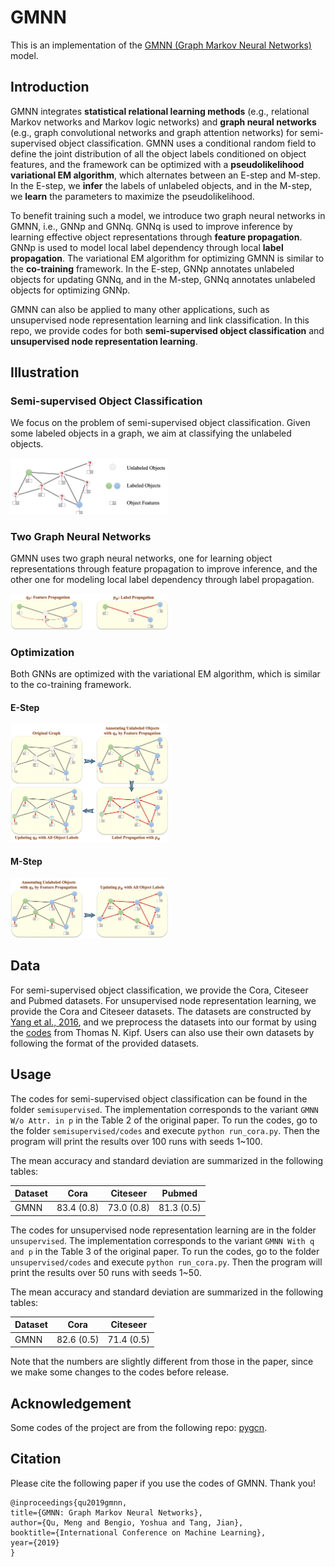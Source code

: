 # GMNN
This is an implementation of the [GMNN (Graph Markov Neural Networks)](https://arxiv.org/abs/1905.06214) model.

## Introduction
GMNN integrates **statistical relational learning methods** (e.g., relational Markov networks and Markov logic networks) and **graph neural networks** (e.g., graph convolutional networks and graph attention networks) for semi-supervised object classification. GMNN uses a conditional random field to define the joint distribution of all the object labels conditioned on object features, and the framework can be optimized with a **pseudolikelihood variational EM algorithm**, which alternates between an E-step and M-step. In the E-step, we **infer** the labels of unlabeled objects, and in the M-step, we **learn** the parameters to maximize the pseudolikelihood.

To benefit training such a model, we introduce two graph neural networks in GMNN, i.e., GNNp and GNNq. GNNq is used to improve inference by learning effective object representations through **feature propagation**. GNNp is used to model local label dependency through local **label propagation**. The variational EM algorithm for optimizing GMNN is similar to the **co-training** framework. In the E-step, GNNp annotates unlabeled objects for updating GNNq, and in the M-step, GNNq annotates unlabeled objects for optimizing GNNp.

GMNN can also be applied to many other applications, such as unsupervised node representation learning and link classification. In this repo, we provide codes for both **semi-supervised object classification** and **unsupervised node representation learning**.

## Illustration
### Semi-supervised Object Classification
We focus on the problem of semi-supervised object classification. Given some labeled objects in a graph, we aim at classifying the unlabeled objects.
<p align="left"><img width="50%" src="figures/problem.png"/></p>

### Two Graph Neural Networks
GMNN uses two graph neural networks, one for learning object representations through feature propagation to improve inference, and the other one for modeling local label dependency through label propagation.
<p align="left"><img width="50%" src="figures/component.png"/></p>

### Optimization
Both GNNs are optimized with the variational EM algorithm, which is similar to the co-training framework.

#### E-Step
<p align="left"><img width="50%" src="figures/e-step.png"/></p>

#### M-Step
<p align="left"><img width="50%" src="figures/m-step.png"/></p>

## Data
For semi-supervised object classification, we provide the Cora, Citeseer and Pubmed datasets. For unsupervised node representation learning, we provide the Cora and Citeseer datasets. The datasets are constructed by [Yang et al., 2016](https://arxiv.org/abs/1603.08861), and we preprocess the datasets into our format by using the [codes](https://github.com/tkipf/gcn) from Thomas N. Kipf. Users can also use their own datasets by following the format of the provided datasets.

## Usage
The codes for semi-supervised object classification can be found in the folder ```semisupervised```. The implementation corresponds to the variant ```GMNN W/o Attr. in p``` in the Table 2 of the original paper. To run the codes, go to the folder ```semisupervised/codes``` and execute ```python run_cora.py```. Then the program will print the results over 100 runs with seeds 1~100.

The mean accuracy and standard deviation are summarized in the following tables:

| Dataset | Cora | Citeseer | Pubmed |
| --------  |----------|----------|----------| 
| GMNN | 83.4 (0.8) | 73.0 (0.8) | 81.3 (0.5) |

The codes for unsupervised node representation learning are in the folder ```unsupervised```. The implementation corresponds to the variant ```GMNN With q and p``` in the Table 3 of the original paper.  To run the codes, go to the folder ```unsupervised/codes``` and execute ```python run_cora.py```. Then the program will print the results over 50 runs with seeds 1~50.

The mean accuracy and standard deviation are summarized in the following tables:

| Dataset | Cora | Citeseer |
| --------  |----------|----------|
| GMNN | 82.6 (0.5) | 71.4 (0.5) |

Note that the numbers are slightly different from those in the paper, since we make some changes to the codes before release.

## Acknowledgement
Some codes of the project are from the following repo: [pygcn](https://github.com/tkipf/pygcn).

## Citation
Please cite the following paper if you use the codes of GMNN. Thank you!
```
@inproceedings{qu2019gmnn,
title={GMNN: Graph Markov Neural Networks},
author={Qu, Meng and Bengio, Yoshua and Tang, Jian},
booktitle={International Conference on Machine Learning},
year={2019}
}
```


